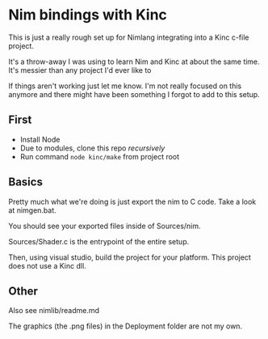 # Nim bindings with Kinc

This is just a really rough set up for Nimlang integrating into a Kinc c-file project.

It's a throw-away I was using to learn Nim and Kinc at about the same time. It's 
messier than any project I'd ever like to 


If things aren't working just let me know. I'm not really focused on this anymore and 
there might have been something I forgot to add to this setup.


## First

- Install Node
- Due to modules, clone this repo _recursively_
- Run command `node kinc/make` from project root


## Basics

Pretty much what we're doing is just export the nim to C code. Take a look at nimgen.bat.

You should see your exported files inside of Sources/nim.

Sources/Shader.c is the entrypoint of the entire setup. 

Then, using visual studio, build the project for your platform. This project does not use a Kinc dll.


## Other

Also see nimlib/readme.md 


The graphics (the .png files) in the Deployment folder are not my own.
